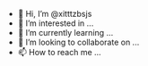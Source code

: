 - 👋 Hi, I’m @xitttzbsjs
- 👀 I’m interested in ...
- 🌱 I’m currently learning ...
- 💞️ I’m looking to collaborate on ...
- 📫 How to reach me ...

<!---
xitttzbsjs/xitttzbsjs is a ✨ special ✨ repository because its `README.md` (this file) appears on your GitHub profile.
You can click the Preview link to take a look at your changes.
--->
